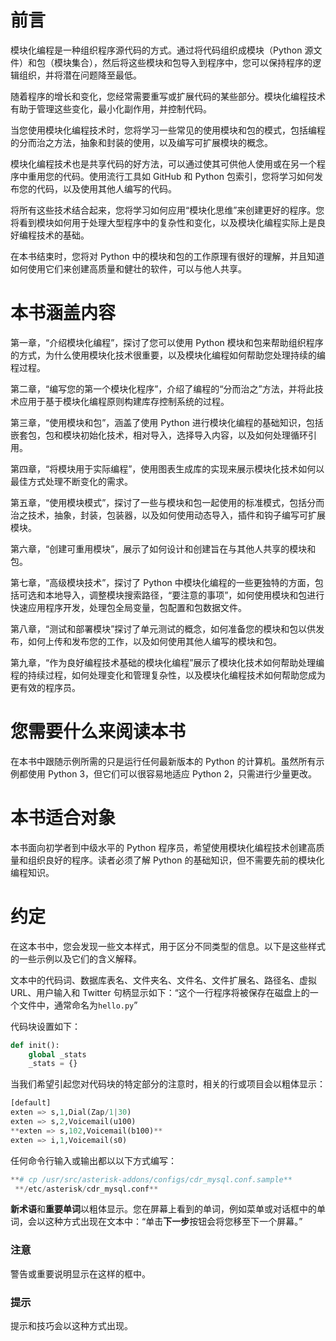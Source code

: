 # 前言

模块化编程是一种组织程序源代码的方式。通过将代码组织成模块（Python 源文件）和包（模块集合），然后将这些模块和包导入到程序中，您可以保持程序的逻辑组织，并将潜在问题降至最低。

随着程序的增长和变化，您经常需要重写或扩展代码的某些部分。模块化编程技术有助于管理这些变化，最小化副作用，并控制代码。

当您使用模块化编程技术时，您将学习一些常见的使用模块和包的模式，包括编程的分而治之方法，抽象和封装的使用，以及编写可扩展模块的概念。

模块化编程技术也是共享代码的好方法，可以通过使其可供他人使用或在另一个程序中重用您的代码。使用流行工具如 GitHub 和 Python 包索引，您将学习如何发布您的代码，以及使用其他人编写的代码。

将所有这些技术结合起来，您将学习如何应用“模块化思维”来创建更好的程序。您将看到模块如何用于处理大型程序中的复杂性和变化，以及模块化编程实际上是良好编程技术的基础。

在本书结束时，您将对 Python 中的模块和包的工作原理有很好的理解，并且知道如何使用它们来创建高质量和健壮的软件，可以与他人共享。

# 本书涵盖内容

第一章，“介绍模块化编程”，探讨了您可以使用 Python 模块和包来帮助组织程序的方式，为什么使用模块化技术很重要，以及模块化编程如何帮助您处理持续的编程过程。

第二章，“编写您的第一个模块化程序”，介绍了编程的“分而治之”方法，并将此技术应用于基于模块化编程原则构建库存控制系统的过程。

第三章，“使用模块和包”，涵盖了使用 Python 进行模块化编程的基础知识，包括嵌套包，包和模块初始化技术，相对导入，选择导入内容，以及如何处理循环引用。

第四章，“将模块用于实际编程”，使用图表生成库的实现来展示模块化技术如何以最佳方式处理不断变化的需求。

第五章，“使用模块模式”，探讨了一些与模块和包一起使用的标准模式，包括分而治之技术，抽象，封装，包装器，以及如何使用动态导入，插件和钩子编写可扩展模块。

第六章，“创建可重用模块”，展示了如何设计和创建旨在与其他人共享的模块和包。

第七章，“高级模块技术”，探讨了 Python 中模块化编程的一些更独特的方面，包括可选和本地导入，调整模块搜索路径，“要注意的事项”，如何使用模块和包进行快速应用程序开发，处理包全局变量，包配置和包数据文件。

第八章，“测试和部署模块”探讨了单元测试的概念，如何准备您的模块和包以供发布，如何上传和发布您的工作，以及如何使用其他人编写的模块和包。

第九章，“作为良好编程技术基础的模块化编程”展示了模块化技术如何帮助处理编程的持续过程，如何处理变化和管理复杂性，以及模块化编程技术如何帮助您成为更有效的程序员。

# 您需要什么来阅读本书

在本书中跟随示例所需的只是运行任何最新版本的 Python 的计算机。虽然所有示例都使用 Python 3，但它们可以很容易地适应 Python 2，只需进行少量更改。

# 本书适合对象

本书面向初学者到中级水平的 Python 程序员，希望使用模块化编程技术创建高质量和组织良好的程序。读者必须了解 Python 的基础知识，但不需要先前的模块化编程知识。

# 约定

在这本书中，您会发现一些文本样式，用于区分不同类型的信息。以下是这些样式的一些示例以及它们的含义解释。

文本中的代码词、数据库表名、文件夹名、文件名、文件扩展名、路径名、虚拟 URL、用户输入和 Twitter 句柄显示如下：“这个一行程序将被保存在磁盘上的一个文件中，通常命名为`hello.py`”

代码块设置如下：

```py
def init():
    global _stats
    _stats = {}
```

当我们希望引起您对代码块的特定部分的注意时，相关的行或项目会以粗体显示：

```py
[default]
exten => s,1,Dial(Zap/1|30)
exten => s,2,Voicemail(u100)
**exten => s,102,Voicemail(b100)**
exten => i,1,Voicemail(s0)
```

任何命令行输入或输出都以以下方式编写：

```py
**# cp /usr/src/asterisk-addons/configs/cdr_mysql.conf.sample**
 **/etc/asterisk/cdr_mysql.conf**

```

**新术语**和**重要单词**以粗体显示。您在屏幕上看到的单词，例如菜单或对话框中的单词，会以这种方式出现在文本中：“单击**下一步**按钮会将您移至下一个屏幕。”

### 注意

警告或重要说明显示在这样的框中。

### 提示

提示和技巧会以这种方式出现。
